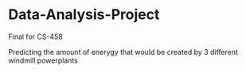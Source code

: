 # Data-Analysis-Project

Final for CS-458

Predicting the amount of enerygy that would be created by 3 different windmill powerplants
